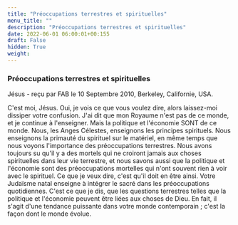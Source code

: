 ```yaml
---
title: "Préoccupations terrestres et spirituelles"
menu_title: ""
description: "Préoccupations terrestres et spirituelles"
date: 2022-06-01 06:00:01+00:155
draft: False
hidden: True
weight:
---
```

### Préoccupations terrestres et spirituelles

Jésus - reçu par FAB le 10 Septembre 2010, Berkeley, Californie, USA.

C'est moi, Jésus.
Oui, je vois ce que vous voulez dire, alors laissez-moi dissiper votre confusion. J'ai dit que mon Royaume n'est pas de ce monde, et je continue à l'enseigner. Mais la politique et l'économie SONT de ce monde.
Nous, les Anges Célestes, enseignons les principes spirituels. Nous enseignons la primauté du spirituel sur le matériel, en même temps que nous voyons l'importance des préoccupations terrestres. Nous avons toujours su qu'il y a des mortels qui ne croiront jamais aux choses spirituelles dans leur vie terrestre, et nous savons aussi que la politique et l'économie sont des préoccupations mortelles qui n'ont souvent rien à voir avec le spirituel.
Ce que je veux dire, c'est qu'il doit en être ainsi. Votre Judaïsme natal enseigne à intégrer le sacré dans les préoccupations quotidiennes. C'est ce que je dis, que les questions terrestres telles que la politique et l'économie peuvent être liées aux choses de Dieu. En fait, il s'agit d'une tendance puissante dans votre monde contemporain ; c'est la façon dont le monde évolue.
